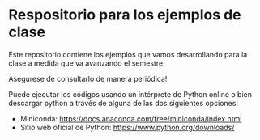 # Respositorio para los ejemplos de clase

Este repositorio contiene los ejemplos que vamos desarrollando para la clase a medida que va avanzando el semestre. 

Asegurese de consultarlo de manera periódica!

Puede ejecutar los códigos usando un intérprete de Python online o bien descargar python a través de alguna de las dos siguientes opciones:

- Miniconda: https://docs.anaconda.com/free/miniconda/index.html
- Sitio web oficial de Python: https://www.python.org/downloads/
